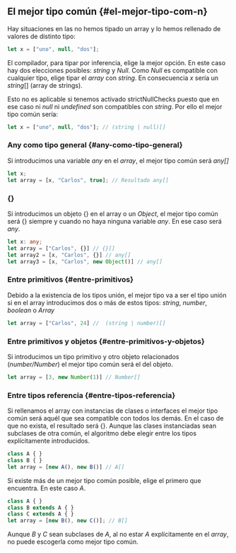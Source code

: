 ## El mejor tipo común {#el-mejor-tipo-com-n}

Hay situaciones en las no hemos tipado un array y lo hemos rellenado de valores de distinto tipo:

```ts
let x = ["uno", null, "dos"];
```

El compilador, para tipar por inferencia, elige la mejor opción. En este caso hay dos elecciones posibles: _string_ y _Null_. Como _Null_ es compatible con cualquier tipo, elige tipar el _array_ con _string_. En consecuencia _x_ sería un _string_\[\] \(array de strings\).

Esto no es aplicable si tenemos activado strictNullChecks puesto que en ese caso ni _null_ ni _undefined_ son compatibles con _string_. Por ello el mejor tipo común sería:

```ts
let x = ["uno", null, "dos"]; // (string | null)[]
```

### Any como tipo general {#any-como-tipo-general}

Si introducimos una variable _any_ en el _array_, el mejor tipo común será _any\[\]_

```ts
let x;
let array = [x, "Carlos", true]; // Resultado any[]
```

### **{}**

Si introducimos un objeto {} en el array o un _Object_, el mejor tipo común será {} siempre y cuando no haya ninguna variable _any_. En ese caso será _any_.

```ts
let x: any;
let array = ["Carlos", {}] // {}[]
let array2 = [x, "Carlos", {}] // any[]
let array3 = [x, "Carlos", new Object()] // any[]
```

### Entre primitivos {#entre-primitivos}

Debido a la existencia de los tipos unión, el mejor tipo va a ser el tipo unión si en el array introducimos dos o más de estos tipos: _string_, _number_, _boolean_ o _Array_

```ts
let array = ["Carlos", 24] //  (string | number)[]
```

### Entre primitivos y objetos {#entre-primitivos-y-objetos}

Si introducimos un tipo primitivo y otro objeto relacionados \(_number/Number_\) el mejor tipo común será el del objeto.

```ts
let array = [3, new Number(1)] // Number[]
```

### Entre tipos referencia {#entre-tipos-referencia}

Si rellenamos el array con instancias de clases o interfaces el mejor tipo común será aquél que sea compatible con todos los demás. En el caso de que no exista, el resultado será {}. Aunque las clases instanciadas sean subclases de otra común, el algoritmo debe elegir entre los tipos explícitamente introducidos.

```ts
class A { }
class B { }
let array = [new A(), new B()] // A[]
```

Si existe más de un mejor tipo común posible, elige el primero que encuentra. En este caso _A_.

```ts
class A { }
class B extends A { }
class C extends A { }
let array = [new B(), new C()]; // B[]
```

Aunque _B_ y _C_ sean subclases de _A_, al no estar _A_ explícitamente en el _array_, no puede escogerla como mejor tipo común.

